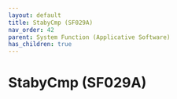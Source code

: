 ```yaml
---
layout: default
title: StabyCmp (SF029A)
nav_order: 42
parent: System Function (Applicative Software)
has_children: true
---
```

# StabyCmp (SF029A)

